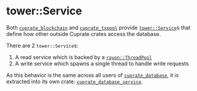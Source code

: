 # tower::Service
Both [`cuprate_blockchain`](https://doc.cuprate.org/cuprate_blockchain)
and [`cuprate_txpool`](https://doc.cuprate.org/cuprate_txpool) provide
[`tower::Service`](https://docs.rs/tower)s that define how other outside
Cuprate crates access the database.

There are 2 `tower::Service`s:
1. A read service which is backed by a [`rayon::ThreadPool`](https://docs.rs/rayon)
1. A write service which spawns a single thread to handle write requests

As this behavior is the same across all users of [`cuprate_database`](https://doc.cuprate.org/cuprate_database),
it is extracted into its own crate: [`cuprate_database_service`](https://doc.cuprate.org/cuprate_database_service).